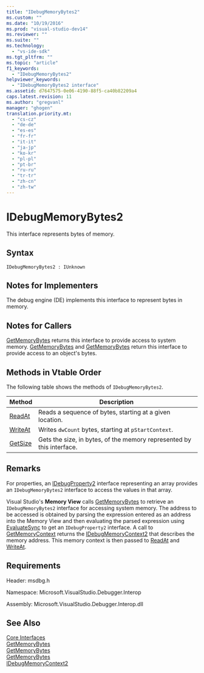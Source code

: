 ```yaml
---
title: "IDebugMemoryBytes2"
ms.custom: ""
ms.date: "10/19/2016"
ms.prod: "visual-studio-dev14"
ms.reviewer: ""
ms.suite: ""
ms.technology: 
  - "vs-ide-sdk"
ms.tgt_pltfrm: ""
ms.topic: "article"
f1_keywords: 
  - "IDebugMemoryBytes2"
helpviewer_keywords: 
  - "IDebugMemoryBytes2 interface"
ms.assetid: d7647575-0e06-4190-88f5-ca40b82209a4
caps.latest.revision: 11
ms.author: "gregvanl"
manager: "ghogen"
translation.priority.mt: 
  - "cs-cz"
  - "de-de"
  - "es-es"
  - "fr-fr"
  - "it-it"
  - "ja-jp"
  - "ko-kr"
  - "pl-pl"
  - "pt-br"
  - "ru-ru"
  - "tr-tr"
  - "zh-cn"
  - "zh-tw"
---
```

# IDebugMemoryBytes2
This interface represents bytes of memory.  
  
## Syntax  
  
```  
IDebugMemoryBytes2 : IUnknown  
```  
  
## Notes for Implementers  
 The debug engine (DE) implements this interface to represent bytes in memory.  
  
## Notes for Callers  
 [GetMemoryBytes](../extensibility-debugger-reference/idebugprogram2--getmemorybytes.md) returns this interface to provide access to system memory. [GetMemoryBytes](../extensibility-debugger-reference/idebugproperty2--getmemorybytes.md) and [GetMemoryBytes](../extensibility-debugger-reference/idebugreference2--getmemorybytes.md) return this interface to provide access to an object's bytes.  
  
## Methods in Vtable Order  
 The following table shows the methods of `IDebugMemoryBytes2`.  
  
|Method|Description|  
|------------|-----------------|  
|[ReadAt](../extensibility-debugger-reference/idebugmemorybytes2--readat.md)|Reads a sequence of bytes, starting at a given location.|  
|[WriteAt](../extensibility-debugger-reference/idebugmemorybytes2--writeat.md)|Writes `dwCount` bytes, starting at `pStartContext`.|  
|[GetSize](../extensibility-debugger-reference/idebugmemorybytes2--getsize.md)|Gets the size, in bytes, of the memory represented by this interface.|  
  
## Remarks  
 For properties, an [IDebugProperty2](../extensibility-debugger-reference/idebugproperty2.md) interface representing an array provides an `IDebugMemoryBytes2` interface to access the values in that array.  
  
 Visual Studio's **Memory View** calls [GetMemoryBytes](../extensibility-debugger-reference/idebugprogram2--getmemorybytes.md) to retrieve an `IDebugMemoryBytes2` interface for accessing system memory. The address to be accessed is obtained by parsing the expression entered as an address into the Memory View and then evaluating the parsed expression using [EvaluateSync](../extensibility-debugger-reference/idebugexpression2--evaluatesync.md) to get an `IDebugProperty2` interface. A call to [GetMemoryContext](../extensibility-debugger-reference/idebugproperty2--getmemorycontext.md) returns the [IDebugMemoryContext2](../extensibility-debugger-reference/idebugmemorycontext2.md) that describes the memory address. This memory context is then passed to [ReadAt](../extensibility-debugger-reference/idebugmemorybytes2--readat.md) and [WriteAt](../extensibility-debugger-reference/idebugmemorybytes2--writeat.md).  
  
## Requirements  
 Header: msdbg.h  
  
 Namespace: Microsoft.VisualStudio.Debugger.Interop  
  
 Assembly: Microsoft.VisualStudio.Debugger.Interop.dll  
  
## See Also  
 [Core Interfaces](../extensibility-debugger-reference/core-interfaces.md)   
 [GetMemoryBytes](../extensibility-debugger-reference/idebugprogram2--getmemorybytes.md)   
 [GetMemoryBytes](../extensibility-debugger-reference/idebugproperty2--getmemorybytes.md)   
 [GetMemoryBytes](../extensibility-debugger-reference/idebugreference2--getmemorybytes.md)   
 [IDebugMemoryContext2](../extensibility-debugger-reference/idebugmemorycontext2.md)